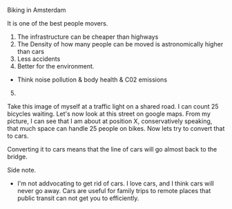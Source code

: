 Biking in Amsterdam


It is one of the best people movers. 


1. The infrastructure can be cheaper than highways
2. The Density of how many people can be moved is astronomically higher than cars
3. Less accidents
4. Better for the environment. 
- Think noise pollution & body health & C02 emissions
5. 


Take this image of myself at a traffic light on a shared road. I can count 25 bicycles waiting. Let's now look at this street on google maps. From my picture, I can see that I am about at position X, conservatively speaking, that much space can handle 25 people on bikes. Now lets try to convert that to cars. 

Converting it to cars means that the line of cars will go almost back to the bridge. 




Side note. 
- I'm not addvocating to get rid of cars. I love cars, and I think cars will never go away. Cars are useful for family trips to remote places that public transit can not get you to efficiently. 